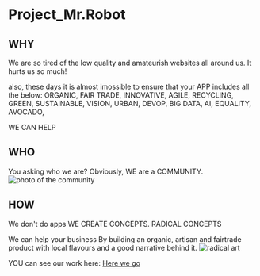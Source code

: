# Project_Mr.Robot

## WHY
We are so tired of the low quality and amateurish websites all around us. 
It hurts us so much!

also, these days it is almost imossible to ensure that your APP includes all the below:
ORGANIC, FAIR TRADE, INNOVATIVE, AGILE, RECYCLING, GREEN, SUSTAINABLE, VISION, URBAN, DEVOP, BIG DATA, AI, EQUALITY, AVOCADO, 

WE CAN HELP
## WHO

You asking who we are? Obviously, WE are a COMMUNITY. 
![photo of the community](https://www.google.co.il/url?sa=i&rct=j&q=&esrc=s&source=images&cd=&cad=rja&uact=8&ved=0ahUKEwib24ef0J3XAhWGShQKHRyQCrcQjRwIBw&url=http%3A%2F%2Fstandrewscobourg.org%2F2017%2F08%2Fprayer-of-community-in-christ%2F&psig=AOvVaw2bevoME5yg5t3hvL-LY6Wq&ust=1509634323537843)


## HOW
We don't do apps WE CREATE CONCEPTS. RADICAL CONCEPTS

We can help your business By building an organic, artisan and fairtrade product with local flavours and a good narrative behind it.
![radical art](https://www.google.co.il/url?sa=i&rct=j&q=&esrc=s&source=images&cd=&ved=0ahUKEwiqj7ur0p3XAhWKvBQKHWU6AgUQjRwIBw&url=http%3A%2F%2Fwww.alanwongs.com%2Fblog%2Fare-you-carrot-egg-or-coffee-bean&psig=AOvVaw1Vcd7lplHBg0vQlQ9SszJ6&ust=1509634827764358)


YOU can see our work here: [Here we go](https://www.google.co.il/url?sa=i&rct=j&q=&esrc=s&source=images&cd=&ved=0ahUKEwiqj7ur0p3XAhWKvBQKHWU6AgUQjRwIBw&url=http%3A%2F%2Fwww.alanwongs.com%2Fblog%2Fare-you-carrot-egg-or-coffee-bean&psig=AOvVaw1Vcd7lplHBg0vQlQ9SszJ6&ust=1509634827764358)

              
